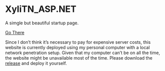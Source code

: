 # XyliTN_ASP.NET

A simgle but beautiful startup page.

[Go There](http://natapp1.xylitnstart.cc/)

Since I don’t think it’s necessary to pay for expensive server costs, this website is currently deployed using my personal computer with a local network penetration setup. Given that my computer can’t be on all the time, the website might be unavailable most of the time. Please download the [release](https://github.com/xyliteee/XyliTN_ASP.NET/releases) and deploy it yourself.
